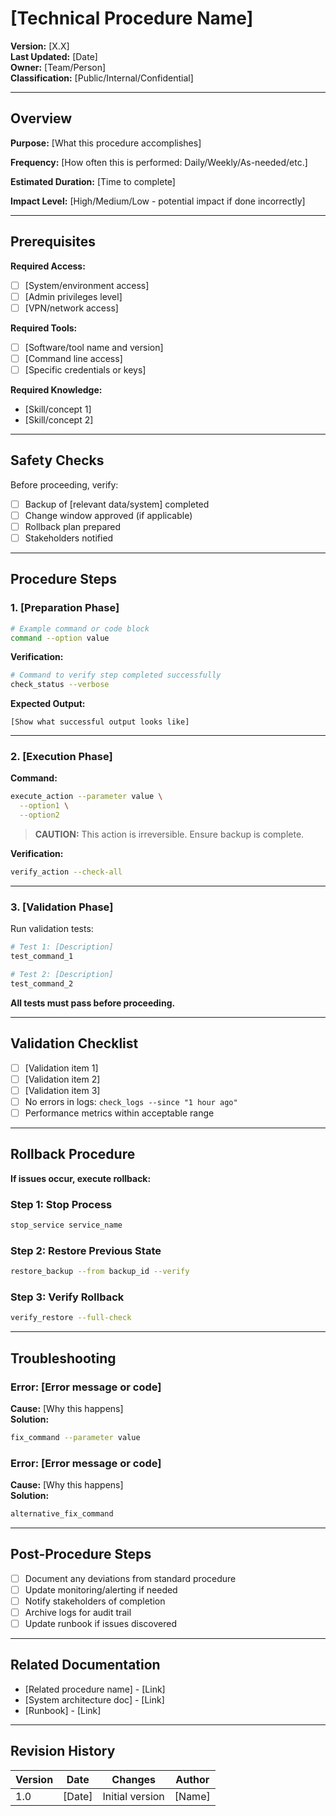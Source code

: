 # [Technical Procedure Name]

**Version:** [X.X]  
**Last Updated:** [Date]  
**Owner:** [Team/Person]  
**Classification:** [Public/Internal/Confidential]

---

## Overview

**Purpose:** [What this procedure accomplishes]

**Frequency:** [How often this is performed: Daily/Weekly/As-needed/etc.]

**Estimated Duration:** [Time to complete]

**Impact Level:** [High/Medium/Low - potential impact if done incorrectly]

---

## Prerequisites

**Required Access:**
- [ ] [System/environment access]
- [ ] [Admin privileges level]
- [ ] [VPN/network access]

**Required Tools:**
- [ ] [Software/tool name and version]
- [ ] [Command line access]
- [ ] [Specific credentials or keys]

**Required Knowledge:**
- [Skill/concept 1]
- [Skill/concept 2]

---

## Safety Checks

Before proceeding, verify:

- [ ] Backup of [relevant data/system] completed
- [ ] Change window approved (if applicable)
- [ ] Rollback plan prepared
- [ ] Stakeholders notified

---

## Procedure Steps

### 1. [Preparation Phase]

```bash
# Example command or code block
command --option value
```

**Verification:**
```bash
# Command to verify step completed successfully
check_status --verbose
```

**Expected Output:**
```
[Show what successful output looks like]
```

---

### 2. [Execution Phase]

**Command:**
```bash
execute_action --parameter value \
  --option1 \
  --option2
```

> **CAUTION:** This action is irreversible. Ensure backup is complete.

**Verification:**
```bash
verify_action --check-all
```

---

### 3. [Validation Phase]

Run validation tests:

```bash
# Test 1: [Description]
test_command_1

# Test 2: [Description]
test_command_2
```

**All tests must pass before proceeding.**

---

## Validation Checklist

- [ ] [Validation item 1]
- [ ] [Validation item 2]
- [ ] [Validation item 3]
- [ ] No errors in logs: `check_logs --since "1 hour ago"`
- [ ] Performance metrics within acceptable range

---

## Rollback Procedure

**If issues occur, execute rollback:**

### Step 1: Stop Process
```bash
stop_service service_name
```

### Step 2: Restore Previous State
```bash
restore_backup --from backup_id --verify
```

### Step 3: Verify Rollback
```bash
verify_restore --full-check
```

---

## Troubleshooting

### Error: [Error message or code]
**Cause:** [Why this happens]  
**Solution:**
```bash
fix_command --parameter value
```

### Error: [Error message or code]
**Cause:** [Why this happens]  
**Solution:**
```bash
alternative_fix_command
```

---

## Post-Procedure Steps

- [ ] Document any deviations from standard procedure
- [ ] Update monitoring/alerting if needed
- [ ] Notify stakeholders of completion
- [ ] Archive logs for audit trail
- [ ] Update runbook if issues discovered

---

## Related Documentation

- [Related procedure name] - [Link]
- [System architecture doc] - [Link]
- [Runbook] - [Link]

---

## Revision History

| Version | Date | Changes | Author |
|---------|------|---------|--------|
| 1.0 | [Date] | Initial version | [Name] |
